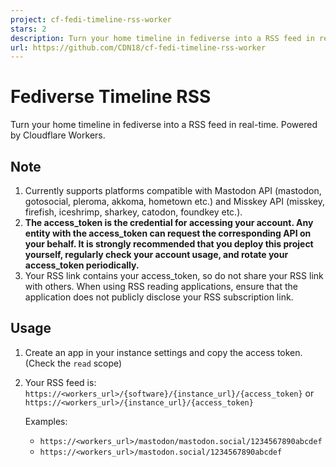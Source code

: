 ```yaml
---
project: cf-fedi-timeline-rss-worker
stars: 2
description: Turn your home timeline in fediverse into a RSS feed in real-time. Powered by Cloudflare Workers.
url: https://github.com/CDN18/cf-fedi-timeline-rss-worker
---
```


Fediverse Timeline RSS
======================

Turn your home timeline in fediverse into a RSS feed in real-time. Powered by Cloudflare Workers.

Note
----

1.  Currently supports platforms compatible with Mastodon API (mastodon, gotosocial, pleroma, akkoma, hometown etc.) and Misskey API (misskey, firefish, iceshrimp, sharkey, catodon, foundkey etc.).
2.  **The access\_token is the credential for accessing your account. Any entity with the access\_token can request the corresponding API on your behalf. It is strongly recommended that you deploy this project yourself, regularly check your account usage, and rotate your access\_token periodically.**
3.  Your RSS link contains your access\_token, so do not share your RSS link with others. When using RSS reading applications, ensure that the application does not publicly disclose your RSS subscription link.

Usage
-----

1.  Create an app in your instance settings and copy the access token. (Check the `read` scope)
    
2.  Your RSS feed is: `https://<workers_url>/{software}/{instance_url}/{access_token}` or `https://<workers_url>/{instance_url}/{access_token}`
    
    Examples:
    
    -   `https://<workers_url>/mastodon/mastodon.social/1234567890abcdef`
    -   `https://<workers_url>/mastodon.social/1234567890abcdef`
